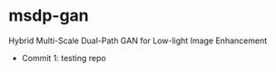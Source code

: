 # msdp-gan
Hybrid Multi-Scale Dual-Path GAN for Low-light Image Enhancement

- Commit 1: testing repo
